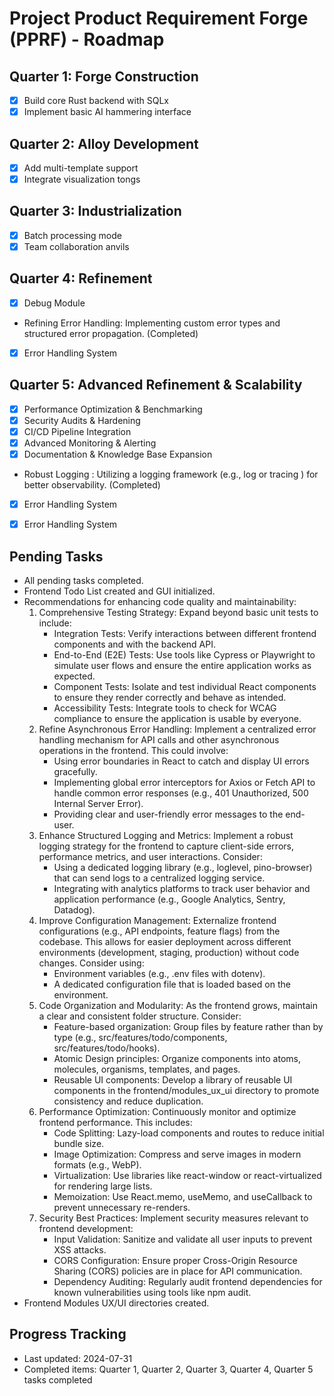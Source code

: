 # Project Product Requirement Forge (PPRF) - Roadmap

## Quarter 1: Forge Construction
- [x] Build core Rust backend with SQLx
- [x] Implement basic AI hammering interface

## Quarter 2: Alloy Development
- [x] Add multi-template support
- [x] Integrate visualization tongs

## Quarter 3: Industrialization
- [x] Batch processing mode
- [x] Team collaboration anvils

## Quarter 4: Refinement
- [x] Debug Module
- Refining Error Handling: Implementing custom error types and structured error propagation. (Completed)
- [x] Error Handling System

## Quarter 5: Advanced Refinement & Scalability
- [x] Performance Optimization & Benchmarking
- [x] Security Audits & Hardening
- [x] CI/CD Pipeline Integration
- [x] Advanced Monitoring & Alerting
- [x] Documentation & Knowledge Base Expansion
- Robust Logging : Utilizing a logging framework (e.g., log or tracing ) for better observability. (Completed)
- [x] Error Handling System
- [x] Error Handling System


## Pending Tasks
- All pending tasks completed.
- Frontend Todo List created and GUI initialized.
- Recommendations for enhancing code quality and maintainability:
    1. Comprehensive Testing Strategy: Expand beyond basic unit tests to include:
        - Integration Tests: Verify interactions between different frontend components and with the backend API.
        - End-to-End (E2E) Tests: Use tools like Cypress or Playwright to simulate user flows and ensure the entire application works as expected.
        - Component Tests: Isolate and test individual React components to ensure they render correctly and behave as intended.
        - Accessibility Tests: Integrate tools to check for WCAG compliance to ensure the application is usable by everyone.
    2. Refine Asynchronous Error Handling: Implement a centralized error handling mechanism for API calls and other asynchronous operations in the frontend. This could involve:
        - Using error boundaries in React to catch and display UI errors gracefully.
        - Implementing global error interceptors for Axios or Fetch API to handle common error responses (e.g., 401 Unauthorized, 500 Internal Server Error).
        - Providing clear and user-friendly error messages to the end-user.
    3. Enhance Structured Logging and Metrics: Implement a robust logging strategy for the frontend to capture client-side errors, performance metrics, and user interactions. Consider:
        - Using a dedicated logging library (e.g., loglevel, pino-browser) that can send logs to a centralized logging service.
        - Integrating with analytics platforms to track user behavior and application performance (e.g., Google Analytics, Sentry, Datadog).
    4. Improve Configuration Management: Externalize frontend configurations (e.g., API endpoints, feature flags) from the codebase. This allows for easier deployment across different environments (development, staging, production) without code changes. Consider using:
        - Environment variables (e.g., .env files with dotenv).
        - A dedicated configuration file that is loaded based on the environment.
    5. Code Organization and Modularity: As the frontend grows, maintain a clear and consistent folder structure. Consider:
        - Feature-based organization: Group files by feature rather than by type (e.g., src/features/todo/components, src/features/todo/hooks).
        - Atomic Design principles: Organize components into atoms, molecules, organisms, templates, and pages.
        - Reusable UI components: Develop a library of reusable UI components in the frontend/modules_ux_ui directory to promote consistency and reduce duplication.
    6. Performance Optimization: Continuously monitor and optimize frontend performance. This includes:
        - Code Splitting: Lazy-load components and routes to reduce initial bundle size.
        - Image Optimization: Compress and serve images in modern formats (e.g., WebP).
        - Virtualization: Use libraries like react-window or react-virtualized for rendering large lists.
        - Memoization: Use React.memo, useMemo, and useCallback to prevent unnecessary re-renders.
    7. Security Best Practices: Implement security measures relevant to frontend development:
        - Input Validation: Sanitize and validate all user inputs to prevent XSS attacks.
        - CORS Configuration: Ensure proper Cross-Origin Resource Sharing (CORS) policies are in place for API communication.
        - Dependency Auditing: Regularly audit frontend dependencies for known vulnerabilities using tools like npm audit.
- Frontend Modules UX/UI directories created.

## Progress Tracking
- Last updated: 2024-07-31
- Completed items: Quarter 1, Quarter 2, Quarter 3, Quarter 4, Quarter 5 tasks completed